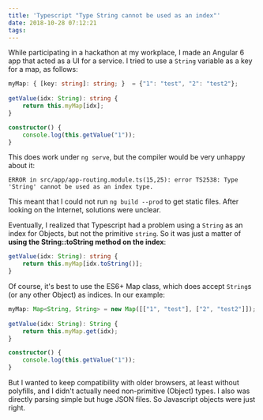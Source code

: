```yaml
---
title: 'Typescript "Type String cannot be used as an index"'
date: 2018-10-28 07:12:21
tags:
---
```


While participating in a hackathon at my workplace, I made an Angular 6 app that acted as a UI for a service.  I tried to use a `String` variable as a key for a map, as follows:

```typescript
myMap: { [key: string]: string; }  = {"1": "test", "2": "test2"};
  
getValue(idx: String): string {
    return this.myMap[idx];
}

constructor() {
    console.log(this.getValue("1"));
}
```

This does work under `ng serve`, but the compiler would be very unhappy about it:

```
ERROR in src/app/app-routing.module.ts(15,25): error TS2538: Type 'String' cannot be used as an index type.
```

This meant that I could not run `ng build --prod` to get static files. After looking on the Internet, solutions were unclear.

Eventually, I realized that Typescript had a problem using a `String` as an index for Objects, but not the primitive `string`. So it was just a matter of **using the String::toString method on the index**:

```typescript
getValue(idx: String): string {
    return this.myMap[idx.toString()];
}
```

Of course, it's best to use the ES6+ Map class, which does accept `String`s (or any other Object) as indices. In our example:

```typescript
myMap: Map<String, String> = new Map([["1", "test"], ["2", "test2"]]);
  
getValue(idx: String): String {
    return this.myMap.get(idx);
}

constructor() {
    console.log(this.getValue("1"));
}
```

But I wanted to keep compatibility with older browsers, at least without polyfills, and I didn't actually need non-primitive (Object) types. I also was directly parsing simple but huge JSON files. So Javascript objects were just right.